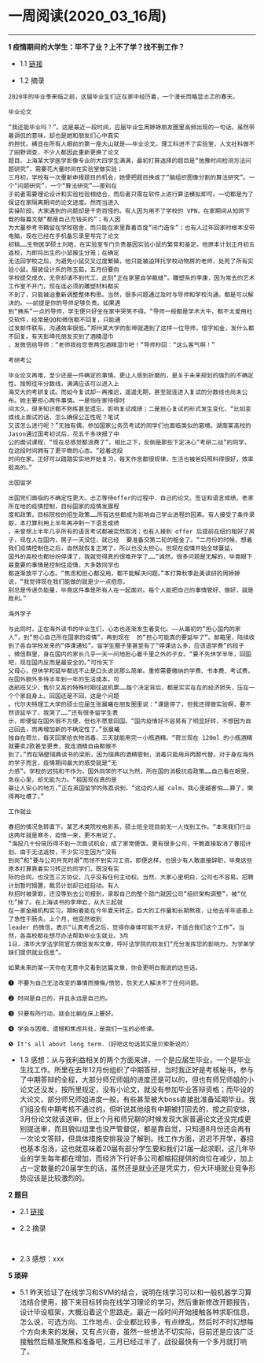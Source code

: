 # 一周阅读(2020_03_16周)

---

**1 疫情期间的大学生：毕不了业？上不了学？找不到工作？**

- 1.1 [链接](https://mp.weixin.qq.com/s/ZoCrBlM8xIp6ZemNtiy8zA)

- 1.2 摘录
~~~
2020年的毕业季来临之前，这届毕业生们正在家中经历着，一个漫长而略显忐忑的春天。  

毕业论文  

“我还能毕业吗？”。这是最近一段时间，应届毕业生周婷婷朋友圈里高频出现的一句话。虽然带着调侃的意味，却也是她和朋友们心中真实  
的担忧。横亘在所有人眼前的第一座大山就是——毕业论文。理工科进不了实验室，人文社科做不了田野调查，不少人都因此重新更换了论文  
题目。上海某大学医学影像专业的大四学生满满，最初打算选择的题目是“弛豫时间检测方法问题研究”，需要花大量时间在实验室做实验；  
三月初，学校有一次重新申报题目的机会，她便把题目换成了“脑组织图像分割的算法研究”。一个“问题研究”，一个“算法研究”——差别在  
于前者需要理论设计和实验检验相结合，而后者只需在软件上进行算法模拟即可。一切都是为了保证在家隔离期间的论文进度。然而当进入  
实操阶段，大家遇到的问题却是千奇百怪的。有人因为用不了学校的 VPN，在家期间从知网下载的每篇文献“都是自己充钱买的”；有人因  
为大量参考书籍留在学校宿舍，而只能在家里靠着百度“闭门造车”；也有人过年回家时根本没带电脑，现在已经在手机备忘录里写完了论文  
初稿……生物医学硕士刘皓，在实验室专门负责基因实验小鼠的繁育和鉴定。他原本计划正月初五返校，为即将出生的小鼠接生分笼；在确定  
无法回学校之后，为避免小鼠交叉过度繁殖，他只能被迫拜托学校动物房的老师，处死了所有实验小鼠。服装设计系的陈玉茹，五月份要向  
学校提交成衣，无奈却请不到代工，此刻“正在家里自学裁缝”。雕塑系的李康，因为常去的艺术工作室不开门，现在连必须的雕塑材料都买  
不到了，只能被迫重新调整整体构思。当然，很多问题通过及时与导师和学校沟通，都是可以解决的。——前提是你的导师足够负责。如果遇  
到“佛系”一点的导师，学生便只好坐在家中哭笑不得。“导师一般都是学术大牛，都不太爱用社交软件，经常是QQ和微信都不回复，只能通  
过发邮件联系，沟通效率很低。”郑州某大学的彭坤就遇到了这样一位导师，惜字如金，发什么都不回复。有天彭坤托朋友买到了酒精湿巾  
，发微信给导师：“老师我给您寄两包酒精湿巾吧！”导师秒回：“这么客气啊！”  

考研考公  

毕业论文再难，至少还是一件确定的事情。更让人感到折磨的，是关于未来规划的强烈的不确定性。按照往年分数线，满满应该可以进入上  
海交大的考研复试。而如今复试却一再推迟，遥遥无期，甚至就连进入复试的分数线也尚未公布。她主要担心两件事情。一是怕在家待得时  
间太久，很多知识都不熟练甚至遗忘，影响复试成绩；二是担心复试的形式发生变化，“比如变成线上面试的话，怎么确保公正性呢？笔试  
又该怎么进行呢？”无独有偶，参加国家公务员考试的同学们也面临类似的窘境。湖南某高校的Jason通过国考初试后，花五千多块报了中  
公的面试课程，“现在总感觉都浪费了”。相比之下，反倒是那些下定决心“考研二战”的同学，在这段时间拥有了更平稳的心态。“趁着这段  
时间在家，正好可以踏踏实实地开始复习，每天作息都很规律，生活也被爸妈照料得很好，效率挺高的。”  

出国留学  

出国党们面临的不确定性更大。忐忑等待offer的过程中，自己的论文、签证和语言成绩，老家所在地的疫情控制，目标国家的疫情发展程  
度和政策，目标院校的招生政策……所有这些都成为影响自己学业进程的因素。有人接受了条件录取，本打算利用上半年再冲刺一下语言成绩  
，未曾想上半年几乎所有的语言考试都被突然取消；也有人接到 offer 后提前在纽约租好了房子，现在人在国内，房子一天没住，就已经  要准备交第二轮的租金了。“二月份的时候，想着我们疫情控制住之后，自然就恢复正常了，所以也没太担心。但现在疫情开始全球蔓延，  
国外的高校也都纷纷停课了，我就觉得真的很难开学了……”诚然，很多问题是无解的，毕竟眼下最重要的事情是控制住疫情，大多数同学也  
都逐渐放平了心态。“焦虑和担心都没用，都不能解决问题。”本打算秋季赴美读研的周婷婷说，“我觉得现在我们能做的就是少一点抱怨，  
别总是传递负能量，毕竟这件事是所有人在一起面对。每个人能把自己的事情管好、做好，就是胜利。”  

海外学子  

与此同时，正在海外读书的毕业生们，心态也逐渐发生着变化。——从最初的“担心国内的家人”，到“担心自己所在国家的疫情”，再到现在  的“担心可能真的要延毕了”。邮箱里，陆续收到了各自学校发来的“停课通知”。留学生圈子里甚至有了“停课这么多，应该退学费”的段子
。微信群里，身在国内的家长几乎一天一问地担心着千里之外的子女。“要不先休学半年，回国吧，现在国内反而是最安全的。”可怜天下  
父母心，但休学和延毕都远不止是口头说说那么简单。重修需要缴纳的学费、书本费、考试费，在国外额外多待半年到一年的生活成本，可  
选航班又少、售价又高的特殊时期往返机票……每个决定背后，都是实实在在的经济损失，压在一个个家庭身上。回国还是不回，这是个问题  
。代尔夫特理工大学的硕士应届生张晨曦在朋友圈里说：“课是停了，但我还得做实验啊，要不然该延毕了，我哭了……”还有很多留学生表  
示，即便留在国外很不方便，但也不愿意回国。“国内疫情好不容易有了明显好转，不想因为自己回去，而再增加新的不确定性了。”张晨曦  
独自在荷兰，每天回家给衣物消毒，三天就能用完一小瓶酒精。“荷兰现在 120ml 的小瓶酒精就要卖2欧甚至更贵，我连酒精自由都做不  
到了。”而在隔壁瑞典读书的梁帆，因为瑞典的酒精管制，消毒只能用异丙醇代替。对于身在海外的学子而言，疫情期间最大的感受就是“无  
力感”。学校的迟钝和不作为，国外同学的不以为然，所在国的消极抗疫政策……自己看在眼里，急在心里，却无能为力。“祖国现在真的是  
最让人安心的地方，”正在英国留学的陈荔说到，“这边的人越 calm，我心里越害怕……算了，懒得再吐槽了。”  

工作就业  

春招的情况急转直下。某艺术类院校电影系，硕士班全班目前无一人找到工作。“本来我们行业这两年就是寒冬，疫情一来，更不用说了。  
”海投几十份简历得不到一次面试机会，成了家常便饭。更有很多公司，干脆直接取消了春招计划。由于无法返校，不少实习生因为“没有  
到岗”和“要与公司共克时艰”而领不到实习工资。即便这样，也很少有人敢直接辞职，毕竟这些原本打算靠着实习转正的同学们，既没有实  
际的合同，也没签三方协议，几乎没有任何主动权。当然，大家心里明白，公司也不容易。招聘计划暂时搁置，裁员计划却已经启动。有人  
秋招时被录取，还没等到去公司报到，录取自己的整个部门就因公司“组织架构调整”，被“优化”掉了。在上海读书的李坤岩，从大三起就  
在一家金融机构实习，期盼着能在今年夏天转正。巨大的工作量和长期熬夜，让他去年年底患上了急性干肠炎。上个月，他突然收到   
leader 的微信，表示“认真考虑之后，觉得你身体可能不太好，不适合我们这个工作”。当然，各高校都在想尽办法帮助毕业生就业。3月  
1日，清华大学法学院官方微信发布文章，呼吁法学院的校友们“充分发挥您的影响力，为学弟学妹们提供就业信息”。  

如果未来的某一天你在无意中又看到这篇文章，你会更明白我说的这些话。  

❶ 不要为自己无法改变的事情而懊悔/愤怒，怨天尤人解决不了任何问题。  

❷ 时间是自己的，并且永远是自己的。  
 
❸ 只要有所行动，就会比躺在床上要好。  
 
❹ 学会与困难、遗憾和焦虑共处，是我们一生的必修课。  
 
❺ It's all about long term.（好吧这句话其实是贝索斯说的）  

~~~

- 1.3 感想：从与我利益相关的两个方面来讲，一个是应届生毕业，一个是毕业生找工作。所里在去年12月份组织了中期答辩，当时我正好是考核秘书，参与了中期答辩的全程，大部分师兄师姐的进度还是可以的，但也有师兄师姐的小论文还没发，按所里规定，没有小论文，就没有参加毕业答辩资格；而毕设的大论文，部分师兄师姐进度一般，有些甚至被大boss直接批准备延期毕业。我们组没有中期考核不通过的，但听说其他组有中期被打回去的，按之前安排，3月份论文就该送审，但上个月和师兄聊的时候发现大家普遍论文还没完成更别提送审，而且貌似组里也没严管督促，都是靠自觉，只知道8月份还会再有一次论文答辩，但具体措施安排我没了解到。找工作方面，迟迟不开学，春招也基本泡汤，这也就意味着20届有部分学生要和我们21届一起求职，这几年毕业的学生每年都在增加，而经济下行好多公司都缩招提供的岗位在减少，加上占一定数量的20届学生的话，虽然还是就业还是凭实力，但大环境就业竞争形势应该是比较激烈的。


**2 题目**

- 2.1 [链接](https:xxx)

- 2.2 摘录
~~~
    
~~~

- 2.3 感想：xxx


**5 琐碎**

- 5.1 昨天验证了在线学习和SVM的结合，说明在线学习可以和一般机器学习算法结合使用，接下来目标转向在线学习理论的学习，然后重新修改开题报告，设计毕设框架，大概沿着这个思路走。最近一段时间开始接触各种求职信息，怎么说，可选方向、工作地点、企业都比较多，有点缭乱，然后时不时幻想每个方向未来的发展，又有点兴奋，虽然一些想法不切实际，目前还是应该广泛接触然后精准聚焦和准备吧，三月已经过半了，战役最快有一个多月就打响了。


